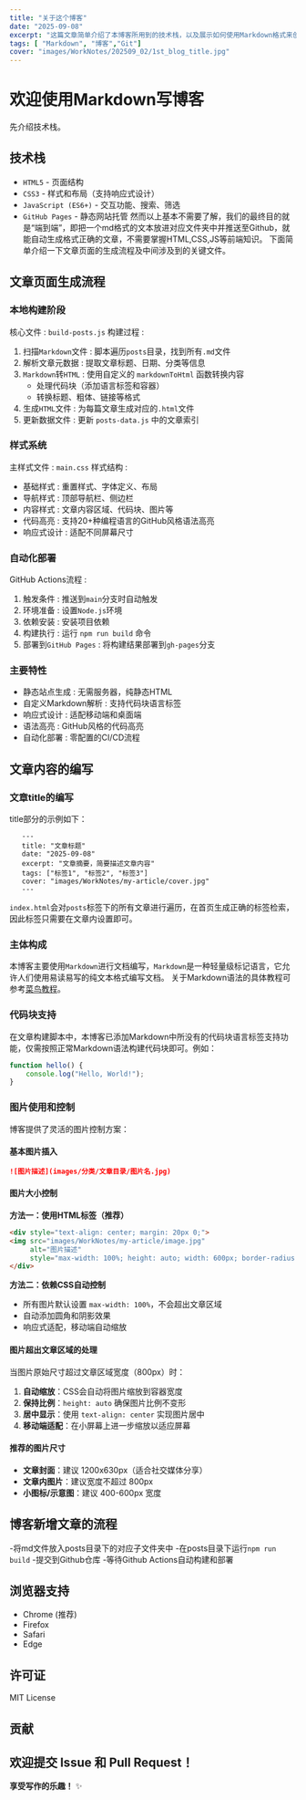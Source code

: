 ```yaml
---
title: "关于这个博客"
date: "2025-09-08"
excerpt: "这篇文章简单介绍了本博客所用到的技术栈，以及展示如何使用Markdown格式来创建博客文章。只需要创建.md文件并push到GitHub即可自动生成HTML页面。"
tags: [ "Markdown", "博客","Git"]
cover: "images/WorkNotes/202509_02/1st_blog_title.jpg"
---
```


# 欢迎使用Markdown写博客
先介绍技术栈。
## 技术栈
- `HTML5` - 页面结构
- `CSS3` - 样式和布局（支持响应式设计）
- `JavaScript (ES6+)` - 交互功能、搜索、筛选
- `GitHub Pages` - 静态网站托管
然而以上基本不需要了解，我们的最终目的就是“端到端”，即把一个md格式的文本放进对应文件夹中并推送至Github，就能自动生成格式正确的文章，不需要掌握HTML,CSS,JS等前端知识。
下面简单介绍一下文章页面的生成流程及中间涉及到的关键文件。
## 文章页面生成流程
### 本地构建阶段
核心文件 : `build-posts.js`
构建过程 :
1. 扫描`Markdown`文件 : 脚本遍历`posts`目录，找到所有`.md`文件
2. 解析文章元数据 : 提取文章标题、日期、分类等信息
3. `Markdown`转`HTML` : 使用自定义的 `markdownToHtml` 函数转换内容
   - 处理代码块（添加语言标签和容器）
   - 转换标题、粗体、链接等格式
4. 生成`HTML`文件 : 为每篇文章生成对应的`.html`文件
5. 更新数据文件 : 更新 `posts-data.js` 中的文章索引
### 样式系统
主样式文件 : `main.css`
样式结构 :
- 基础样式 : 重置样式、字体定义、布局
- 导航样式 : 顶部导航栏、侧边栏
- 内容样式 : 文章内容区域、代码块、图片等
- 代码高亮 : 支持20+种编程语言的GitHub风格语法高亮
- 响应式设计 : 适配不同屏幕尺寸
### 自动化部署
GitHub Actions流程 :
1. 触发条件 : 推送到`main`分支时自动触发
2. 环境准备 : 设置`Node.js`环境
3. 依赖安装 : 安装项目依赖
4. 构建执行 : 运行 `npm run build` 命令
5. 部署到`GitHub Pages` : 将构建结果部署到`gh-pages`分支
### 主要特性
- 静态站点生成 : 无需服务器，纯静态HTML
- 自定义Markdown解析 : 支持代码块语言标签
- 响应式设计 : 适配移动端和桌面端
- 语法高亮 : GitHub风格的代码高亮
- 自动化部署 : 零配置的CI/CD流程
## 文章内容的编写
### 文章title的编写
title部分的示例如下：
```
   ---
   title: "文章标题"
   date: "2025-09-08"
   excerpt: "文章摘要，简要描述文章内容"
   tags: ["标签1", "标签2", "标签3"]
   cover: "images/WorkNotes/my-article/cover.jpg"
   ---
```
`index.html`会对`posts`标签下的所有文章进行遍历，在首页生成正确的标签检索，因此标签只需要在文章内设置即可。
### 主体构成
本博客主要使用`Markdown`进行文档编写，`Markdown`是一种轻量级标记语言，它允许人们使用易读易写的纯文本格式编写文档。
关于Markdown语法的具体教程可参考[菜鸟教程](https://www.runoob.com/markdown/md-tutorial.html)。
### 代码块支持
在文章构建脚本中，本博客已添加Markdown中所没有的代码块语言标签支持功能，仅需按照正常Markdown语法构建代码块即可。例如：
```javascript
function hello() {
    console.log("Hello, World!");
}
```
### 图片使用和控制
博客提供了灵活的图片控制方案：

#### 基本图片插入
```markdown
![图片描述](images/分类/文章目录/图片名.jpg)
```
#### 图片大小控制
**方法一：使用HTML标签（推荐）**
```html
<div style="text-align: center; margin: 20px 0;">
<img src="images/WorkNotes/my-article/image.jpg" 
     alt="图片描述" 
     style="max-width: 100%; height: auto; width: 600px; border-radius: 8px; box-shadow: 0 4px 8px rgba(0,0,0,0.1);" />
</div>
```
**方法二：依赖CSS自动控制**
- 所有图片默认设置 `max-width: 100%`，不会超出文章区域
- 自动添加圆角和阴影效果
- 响应式适配，移动端自动缩放

#### 图片超出文章区域的处理
当图片原始尺寸超过文章区域宽度（800px）时：
1. **自动缩放**：CSS会自动将图片缩放到容器宽度
2. **保持比例**：`height: auto` 确保图片比例不变形
3. **居中显示**：使用 `text-align: center` 实现图片居中
4. **移动端适配**：在小屏幕上进一步缩放以适应屏幕

#### 推荐的图片尺寸
- **文章封面**：建议 1200x630px（适合社交媒体分享）
- **文章内图片**：建议宽度不超过 800px
- **小图标/示意图**：建议 400-600px 宽度

## 博客新增文章的流程
-将md文件放入posts目录下的对应子文件夹中
-在posts目录下运行`npm run build`
-提交到Github仓库
-等待Github Actions自动构建和部署
## 浏览器支持
- Chrome (推荐)
- Firefox
- Safari
- Edge
## 许可证
MIT License
## 贡献
欢迎提交 Issue 和 Pull Request！
---
**享受写作的乐趣！** ✨